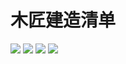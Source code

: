 # 木匠建造清单

![](https://cdn.jsdelivr.net/gh/Pi3-l22/Stardew_Valley_Image/carpenter/1.png)
![](https://cdn.jsdelivr.net/gh/Pi3-l22/Stardew_Valley_Image/carpenter/2.png)
![](https://cdn.jsdelivr.net/gh/Pi3-l22/Stardew_Valley_Image/carpenter/3.png)
![](https://cdn.jsdelivr.net/gh/Pi3-l22/Stardew_Valley_Image/carpenter/4.png)